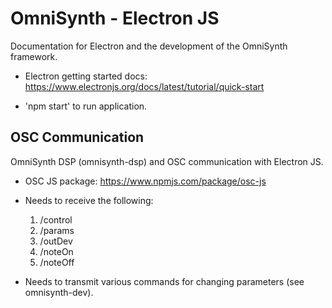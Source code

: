 # OmniSynth - Electron JS 

Documentation for Electron and the development of the OmniSynth framework. 

* Electron getting started docs: https://www.electronjs.org/docs/latest/tutorial/quick-start

* 'npm start' to run application.

## OSC Communication 
OmniSynth DSP (omnisynth-dsp) and OSC communication with Electron JS.

* OSC JS package: https://www.npmjs.com/package/osc-js

* Needs to receive the following:
	1. /control
	2. /params
	3. /outDev
	4. /noteOn
	5. /noteOff

* Needs to transmit various commands for changing parameters (see omnisynth-dev).